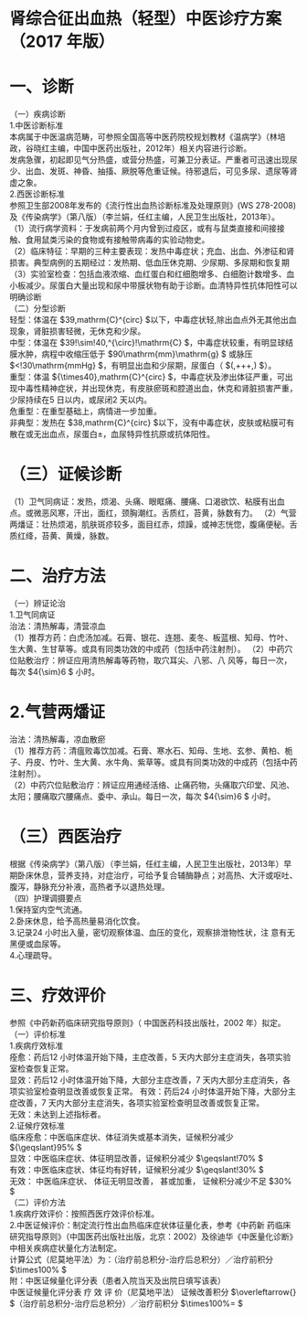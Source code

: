 # 肾综合征出血热（轻型）中医诊疗方案 （2017 年版）  
# 一、诊断  
（一）疾病诊断  
1.中医诊断标准  
本病属于中医温病范畴，可参照全国高等中医药院校规划教材《温病学》（林培政，谷晓红主编，中国中医药出版社，2012年）相关内容进行诊断。  
发病急骤，初起即见气分热盛，或营分热盛，可兼卫分表证。严重者可迅速出现尿少、出血、发斑、神昏、抽搐、厥脱等危重证候。待邪退后，可见多尿、遗尿等肾虚之象。  
2.西医诊断标准  
参照卫生部2008年发布的《流行性出血热诊断标准及处理原则》(WS 278-2008)及《传染病学》（第八版）（李兰娟，任红主编，人民卫生出版社，2013年）。  
（1）流行病学资料：于发病前两个月内曾到过疫区，或有与鼠类直接和间接接触、食用鼠类污染的食物或有接触带病毒的实验动物史。  
（2）临床特征：早期的三种主要表现：发热中毒症状；充血、出血、外渗征和肾损害。典型病例的五期经过：发热期、低血压休克期、少尿期、多尿期和恢复期  
（3）实验室检查：包括血液浓缩、血红蛋白和红细胞增多、白细胞计数增多、血小板减少。尿蛋白大量出现和尿中带膜状物有助于诊断。血清特异性抗体阳性可以明确诊断  
（二）分型诊断  
轻型：体温在 $39\,mathrm{C}^{circ} $以下，中毒症状轻,除出血点外无其他出血现象，肾脏损害轻微，无休克和少尿。  
中型：体温在 $39\!\sim\!40\,^{\circ}\!\mathrm{C} $，中毒症状较重，有明显球结膜水肿，病程中收缩压低于 $90\mathrm{mm}\mathrm{g} $ 或脉压 $<\!30\mathrm{mmHg} $，有明显出血和少尿期，尿蛋白（ $(\,+++\,) $）。  
重型：体温 ${\times40}\,mathrm{C}^{circ} $，中毒症状及渗出体征严重，可出现中毒性精神症状，并出现休克，有皮肤瘀斑和腔道出血，休克和肾脏损害严重，少尿持续在5 日以内，或尿闭2 天以内。  
危重型：在重型基础上，病情进一步加重。  
非典型：发热在 $38\,mathrm{C}^{circ} $以下，没有中毒症状，皮肤或粘膜可有散在或无出血点，尿蛋白±，血尿特异性抗原或抗体阳性。  
# （三）证候诊断  
（1）卫气同病证：发热，烦渴、头痛、眼眶痛、腰痛、口渴欲饮、粘膜有出血点。或微恶风寒，汗出，面红，颈胸潮红。舌质红，苔黄，脉数有力。 （2）气营两燔证：壮热烦渴，肌肤斑疹较多，面目红赤，烦躁，或神志恍惚，腹痛便秘。舌质红绛，苔黄、黄燥，脉数。  
# 二、治疗方法  
（一）辨证论治  
1.卫气同病证  
治法：清热解毒，清营凉血  
（1）推荐方药：白虎汤加减。石膏、银花、连翘、麦冬、板蓝根、知母、竹叶、生大黄、生甘草等。或具有同类功效的中成药（包括中药注射剂）。 （2）中药穴位贴敷治疗：辨证应用清热解毒等药物，取穴耳尖、八邪、八 风等，每日一次，每次 $4{\sim}6 $ 小时。  
# 2.气营两燔证  
治法：清热解毒，凉血散瘀  
（1）推荐方药：清瘟败毒饮加减。石膏、寒水石、知母、生地、玄参、黄柏、栀子、丹皮、竹叶、生大黄、水牛角、紫草等。或具有同类功效的中成药（包括中药注射剂）。  
（2）中药穴位贴敷治疗：辨证应用通经活络、止痛药物，头痛取穴印堂、风池、太阳；腰痛取穴腰痛点、委中、承山。每日一次，每次 $4{\sim}6 $ 小时。  
# （三）西医治疗  
根据《传染病学》（第八版）（李兰娟，任红主编，人民卫生出版社，2013年）早期卧床休息，营养支持，对症治疗，可给予复合辅酶静点；对高热、大汗或呕吐、腹泻，静脉充分补液，高热者予以退热处理。  
（四）护理调摄要点  
1.保持室内空气流通。  
2.卧床休息，给予高热量易消化饮食。  
3.记录24 小时出入量，密切观察体温、血压的变化，观察排泄物性状，注 意有无黑便或血尿等。  
4.心理疏导。  
# 三、疗效评价  
参照《中药新药临床研究指导原则》（ 中国医药科技出版社，2002 年）拟定。  
（一）评价标准  
1.疾病疗效标准  
痊愈：药后12 小时体温开始下降，主症改善，5 天内大部分主症消失，各项实验室检查恢复正常。  
显效：药后12 小时体温开始下降，大部分主症改善，7 天内大部分主症消失，各项实验室检查明显改善或恢复正常。  有效：药后24 小时体温开始下降，大部分主症改善，7 天内大部分主症消失，各项实验室检查明显改善或恢复正常。  
无效：未达到上述指标者。  
2.证候疗效标准  
临床痊愈：中医临床症状、体征消失或基本消失，证候积分减少 ${\geqslant}95\% $  
显效：中医临床症状、体征明显改善，证候积分减少 $\geqslant\!70\% $  
有效：中医临床症状、体征均有好转，证候积分减少 $\geqslant\!30\% $  
无效： 中医临床症状、 体征无明显改善， 甚或加重， 证候积分减少不足 $30\% $  
（二）评价方法  
1.疾病疗效评价：按照西医疗效评价标准。  
2.中医证候评价：制定流行性出血热临床症状体征量化表，参考《中药新 药临床研究指导原则》（中国医药出版社出版，北京：2002）及徐迪华《中医量化诊断》中相关疾病症状量化方法制定。  
计算公式（尼莫地平法）为：（治疗前总积分-治疗后总积分）／治疗前积分 $\times100\% $  
附：中医证候量化评分表（患者入院当天及出院日填写该表）  
中医证候量化评分表 
疗 效 评 价（尼莫地平法） 证候改善积分 $\overleftarrow{} $（治疗前总积分-治疗后总积分）／治疗前积分 $\times100\%= $  